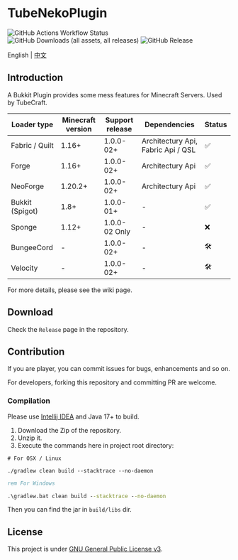 # TubeNekoPlugin

![GitHub Actions Workflow Status](https://img.shields.io/github/actions/workflow/status/MrCraftTeamMC/TubeNekoPlugin/ci.yml)
![GitHub Downloads (all assets, all releases)](https://img.shields.io/github/downloads/MrCraftTeamMC/TubeNekoPlugin/total)
![GitHub Release](https://img.shields.io/github/v/release/MrCraftTeamMC/TubeNekoPlugin)

English | [中文](./Readme_cn.md)

## Introduction
A Bukkit Plugin provides some mess features for Minecraft Servers. Used by TubeCraft.

| Loader type     | Minecraft version | Support release | Dependencies                       | Status |
|-----------------|-------------------|-----------------|------------------------------------|--------|
| Fabric / Quilt  | 1.16+             | 1.0.0-02+       | Architectury Api, Fabric Api / QSL | ✅      |
| Forge           | 1.16+             | 1.0.0-02+       | Architectury Api                   | ✅      |
| NeoForge        | 1.20.2+           | 1.0.0-02+       | Architectury Api                   | ✅      |
| Bukkit (Spigot) | 1.8+              | 1.0.0-01+       | -                                  | ✅      |
| Sponge          | 1.12+             | 1.0.0-02 Only   | -                                  | ❌      |
| BungeeCord      | -                 | 1.0.0-02+       | -                                  | 🛠️    |
| Velocity        | -                 | 1.0.0-02+       | -                                  | 🛠️    |

For more details, please see the wiki page.

## Download
Check the `Release` page in the repository.

## Contribution
If you are player, you can commit issues for bugs, enhancements and so on.

For developers, forking this repository and committing PR are welcome.

### Compilation
Please use [Intellij IDEA](https://www.jetbrains.com/idea) and Java 17+ to build.

1. Download the Zip of the repository.
2. Unzip it.
3. Execute the commands here in project root directory:
```shell
# For OSX / Linux

./gradlew clean build --stacktrace --no-daemon
```

```bat
rem For Windows

.\gradlew.bat clean build --stacktrace --no-daemon
```

Then you can find the jar in `build/libs` dir.

## License
This project is under [GNU General Public License v3](./LICENSE).
